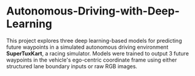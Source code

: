 # Autonomous-Driving-with-Deep-Learning
This project explores three deep learning-based models for predicting future waypoints in a simulated autonomous driving environment **SuperTuxKart**, a racing simulator. Models were trained to output 3 future waypoints in the vehicle's ego-centric coordinate frame using either structured lane boundary inputs or raw RGB images.
